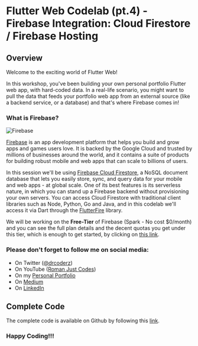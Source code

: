 # Flutter Web Codelab (pt.4) - Firebase Integration: Cloud Firestore / Firebase Hosting

## Overview

Welcome to the exciting world of Flutter Web!

In this workshop, you've been building your own personal portfolio Flutter web app, with hard-coded data. In a real-life scenario, you might want to pull the data that feeds your portfolio web app from an external source (like a backend service, or a database) and that's where Firebase comes in!

### What is Firebase? 

![Firebase](images/img1.png)

[Firebase](https://firebase.google.com/) is an app development platform that helps you build and grow apps and games users love. It is backed by the Google Cloud and trusted by millions of businesses around the world, and it contains a suite of products for building robust mobile and web apps that can scale to billions of users.

In this session we'll be using [Firebase Cloud Firestore](https://firebase.google.com/products/firestore), a NoSQL document database that lets you easily store, sync, and query data for your mobile and web apps - at global scale. One of its best features is its serverless nature, in which you can stand up a Firebase backend without provisioning your own servers. You can access Cloud Firestore with traditional client libraries such as Node, Python, Go and Java, and in this codelab we'll access it via Dart through the [FlutterFire](https://firebase.flutter.dev/) library.

We will be working on the **Free-Tier** of Firebase (Spark - No cost $0/month) and you can see the full plan details and the decent quotas you get under this tier, which is enough to get started, by clicking on [this link](https://firebase.google.com/pricing?authuser=9&hl=en).

### Please don't forget to follow me on social media:

- On Twitter ([@drcoderz](https://www.twitter.com/drcoderz))
- On YouTube ([Roman Just Codes](https://www.youtube.com/channel/UCKsp3r1ERjCpKJtD2n5WtPg))
- On my [Personal Portfolio](https://romanjustcodes.web.app/)
- On [Medium](https://medium.com/@romanejaquez)
- On [LinkedIn](https://www.linkedin.com/in/roman-jaquez-8941a424/)

## Complete Code

The complete code is available on Github by following this [link](https://github.com/romanejaquez/roman-web-portfolio.git).

### Happy Coding!!!